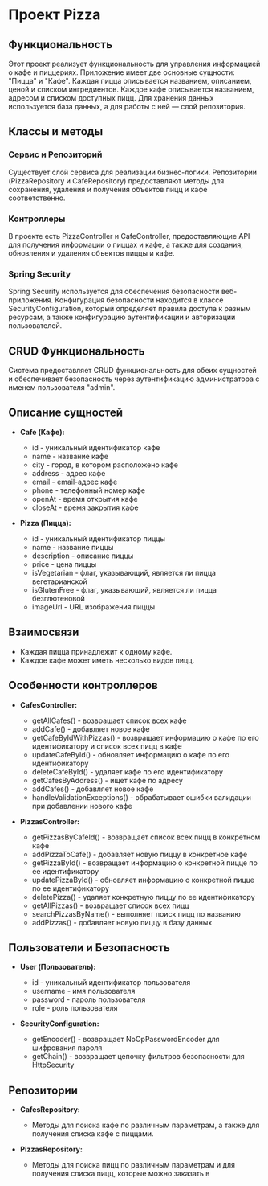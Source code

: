 # Проект Pizza

## Функциональность

Этот проект реализует функциональность для управления информацией о кафе и пиццериях. Приложение имеет две основные сущности: "Пицца" и "Кафе". Каждая пицца описывается названием, описанием, ценой и списком ингредиентов. Каждое кафе описывается названием, адресом и списком доступных пицц. Для хранения данных используется база данных, а для работы с ней — слой репозитория.

## Классы и методы

### Сервис и Репозиторий

Существует слой сервиса для реализации бизнес-логики. Репозитории (PizzaRepository и CafeRepository) предоставляют методы для сохранения, удаления и получения объектов пицц и кафе соответственно.

### Контроллеры

В проекте есть PizzaController и CafeController, предоставляющие API для получения информации о пиццах и кафе, а также для создания, обновления и удаления объектов пиццы и кафе.

### Spring Security

Spring Security используется для обеспечения безопасности веб-приложения. Конфигурация безопасности находится в классе SecurityConfiguration, который определяет правила доступа к разным ресурсам, а также конфигурацию аутентификации и авторизации пользователей.

## CRUD Функциональность

Система предоставляет CRUD функциональность для обеих сущностей и обеспечивает безопасность через аутентификацию администратора с именем пользователя "admin".

## Описание сущностей

- **Cafe (Кафе):**
  - id - уникальный идентификатор кафе
  - name - название кафе
  - city - город, в котором расположено кафе
  - address - адрес кафе
  - email - email-адрес кафе
  - phone - телефонный номер кафе
  - openAt - время открытия кафе
  - closeAt - время закрытия кафе

- **Pizza (Пицца):**
  - id - уникальный идентификатор пиццы
  - name - название пиццы
  - description - описание пиццы
  - price - цена пиццы
  - isVegetarian - флаг, указывающий, является ли пицца вегетарианской
  - isGlutenFree - флаг, указывающий, является ли пицца безглютеновой
  - imageUrl - URL изображения пиццы

## Взаимосвязи

- Каждая пицца принадлежит к одному кафе.
- Каждое кафе может иметь несколько видов пицц.

## Особенности контроллеров

- **CafesController:**
  - getAllCafes() - возвращает список всех кафе
  - addCafe() - добавляет новое кафе
  - getCafeByIdWithPizzas() - возвращает информацию о кафе по его идентификатору и список всех пицц в кафе
  - updateCafeById() - обновляет информацию о кафе по его идентификатору
  - deleteCafeById() - удаляет кафе по его идентификатору
  - getCafesByAddress() - ищет кафе по адресу
  - addCafes() - добавляет новое кафе
  - handleValidationExceptions() - обрабатывает ошибки валидации при добавлении нового кафе

- **PizzasController:**
  - getPizzasByCafeId() - возвращает список всех пицц в конкретном кафе
  - addPizzaToCafe() - добавляет новую пиццу в конкретное кафе
  - getPizzaById() - возвращает информацию о конкретной пицце по ее идентификатору
  - updatePizzaById() - обновляет информацию о конкретной пицце по ее идентификатору
  - deletePizza() - удаляет конкретную пиццу по ее идентификатору
  - getAllPizzas() - возвращает список всех пицц
  - searchPizzasByName() - выполняет поиск пицц по названию
  - addPizzas() - добавляет новую пиццу в базу данных

## Пользователи и Безопасность

- **User (Пользователь):**
  - id - уникальный идентификатор пользователя
  - username - имя пользователя
  - password - пароль пользователя
  - role - роль пользователя

- **SecurityConfiguration:**
  - getEncoder() - возвращает NoOpPasswordEncoder для шифрования пароля
  - getChain() - возвращает цепочку фильтров безопасности для HttpSecurity

## Репозитории

- **CafesRepository:**
  - Методы для поиска кафе по различным параметрам, а также для получения списка кафе с пиццами.

- **PizzasRepository:**
  - Методы для поиска пицц по различным параметрам и для получения списка пицц, которые можно заказать в


